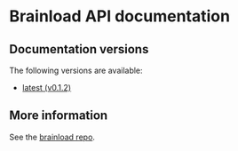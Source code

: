 # Brainload API documentation


## Documentation versions

The following versions are available:

* [latest (v0.1.2)](./v0.1.2/)

## More information

See the [brainload repo](https://github.com/dfsp-spirit/brainload).
